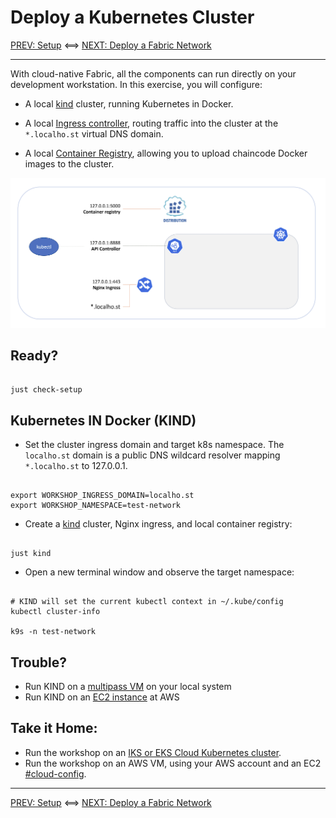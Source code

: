# Deploy a Kubernetes Cluster

[PREV: Setup](00-setup.md) <==> [NEXT: Deploy a Fabric Network](20-fabric.md)

---

With cloud-native Fabric, all the components can run directly on your development workstation.  In this exercise,
you will configure:

- A local [kind](https://kind.sigs.k8s.io) cluster, running Kubernetes in Docker.

- A local [Ingress controller](https://github.com/kubernetes/ingress-nginx), routing traffic into the cluster at the `*.localho.st` virtual DNS domain.

- A local [Container Registry](https://docs.docker.com/registry/insecure/), allowing you to upload chaincode Docker images to the cluster.

![Local KIND](../images/CloudReady/10-kube.png)


## Ready?

```shell

just check-setup 

```

## Kubernetes IN Docker (KIND)

- Set the cluster ingress domain and target k8s namespace.  The `localho.st` domain is a public DNS wildcard resolver
  mapping `*.localho.st` to 127.0.0.1.
```shell

export WORKSHOP_INGRESS_DOMAIN=localho.st
export WORKSHOP_NAMESPACE=test-network

```

- Create a [kind](https://kind.sigs.k8s.io) cluster, Nginx ingress, and local container registry:
```shell

just kind

```

- Open a new terminal window and observe the target namespace:
```shell

# KIND will set the current kubectl context in ~/.kube/config 
kubectl cluster-info

k9s -n test-network

```


## Trouble? 

- Run KIND on a [multipass VM](11-kube-multipass.md) on your local system
- Run KIND on an [EC2 instance](12-kube-ec2-vm.md) at AWS


## Take it Home: 

- Run the workshop on an [IKS or EKS Cloud Kubernetes cluster](13-kube-public-cloud.md).
- Run the workshop on an AWS VM, using your AWS account and an EC2 [#cloud-config](../../infrastructure/ec2-cloud-config.yaml).

---
[PREV: Setup](00-setup.md) <==> [NEXT: Deploy a Fabric Network](20-fabric.md)

